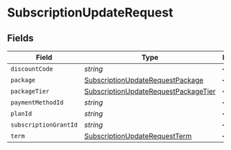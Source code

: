 # SubscriptionUpdateRequest


## Fields

| Field                                                                                               | Type                                                                                                | Required                                                                                            | Description                                                                                         |
| --------------------------------------------------------------------------------------------------- | --------------------------------------------------------------------------------------------------- | --------------------------------------------------------------------------------------------------- | --------------------------------------------------------------------------------------------------- |
| `discountCode`                                                                                      | *string*                                                                                            | :heavy_minus_sign:                                                                                  | N/A                                                                                                 |
| `package`                                                                                           | [SubscriptionUpdateRequestPackage](../../models/shared/subscriptionupdaterequestpackage.md)         | :heavy_minus_sign:                                                                                  | N/A                                                                                                 |
| `packageTier`                                                                                       | [SubscriptionUpdateRequestPackageTier](../../models/shared/subscriptionupdaterequestpackagetier.md) | :heavy_minus_sign:                                                                                  | N/A                                                                                                 |
| `paymentMethodId`                                                                                   | *string*                                                                                            | :heavy_minus_sign:                                                                                  | N/A                                                                                                 |
| `planId`                                                                                            | *string*                                                                                            | :heavy_minus_sign:                                                                                  | N/A                                                                                                 |
| `subscriptionGrantId`                                                                               | *string*                                                                                            | :heavy_minus_sign:                                                                                  | N/A                                                                                                 |
| `term`                                                                                              | [SubscriptionUpdateRequestTerm](../../models/shared/subscriptionupdaterequestterm.md)               | :heavy_minus_sign:                                                                                  | N/A                                                                                                 |